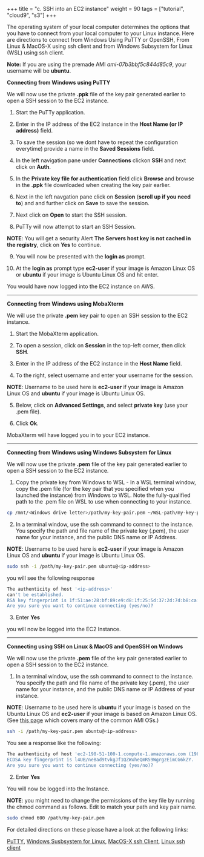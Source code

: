 +++
title = "c. SSH into an EC2 instance"
weight = 90
tags = ["tutorial", "cloud9", "s3"]
+++

The operating system of your local computer determines the options that you have to connect from your local computer to your Linux instance. Here are directions to connect from Windows Using PuTTY or OpenSSH, From Linux & MacOS-X using ssh client and from Windows Subsystem for Linux (WSL) using ssh client.

**Note:** If you are using the premade AMI *ami-07b3bbf5c844d85c9*, your username will be **ubuntu**.  

**Connecting from Windows using PuTTY**

We will now use the private **.ppk** file of the key pair generated earlier to open a SSH session to the EC2 instance.

1.	Start the PuTTy application.

2.	Enter in the IP address of the EC2 instance in the **Host Name (or IP address)** field.

3.	To save the session (so we dont have to repeat the configuration everytime) provide a name in the **Saved Sessions** field.

4.	In the left navigation pane under **Connections** clickon **SSH** and next click on **Auth**.

5.	In the **Private key file for authentication** field click **Browse** and browse in the **.ppk** file downloaded when creating the key pair earlier.

6.	Next in the left navgation pane click on **Session** (**scroll up if you need to**) and and further click on **Save** to save the session.

7.	Next click on **Open** to start the SSH session.

8.	PuTTy will now attempt to start an SSH Session.

**NOTE**: You will get a security Alert **The Servers host key is not cached in the registry**, click on **Yes** to continue.

9.	You will now be presented with the **login as** prompt.

10.	At the **login as** prompt type **ec2-user** if your image is Amazon Linux OS  or  **ubuntu** if your image is Ubuntu Linux OS and hit enter.



You would have now logged into the EC2 instance on AWS.


--------------  

**Connecting from Windows using MobaXterm**

We will use the private **.pem** key pair to open an SSH session to the EC2 instance.

1.  Start the MobaXterm application.

2.  To open a session, click on **Session** in the top-left corner, then click **SSH**.

3.  Enter in the IP address of the EC2 instance in the **Host Name** field.

4.  To the right, select username and enter your username for the session.

**NOTE**: Username to be used here is **ec2-user** if your image is Amazon Linux OS  and **ubuntu** if your image is Ubuntu Linux OS.

5.  Below, click on **Advanced Settings**, and select **private key** (use your .pem file).

6.  Click **Ok**.

MobaXterm will have logged you in to your EC2 instance.  

--------------  


**Connecting from Windows using Windows Subsystem for Linux**

We will now use the private **.pem** file of the key pair generated earlier to open a SSH session to the EC2 instance.

1.	Copy the private key from Windows to WSL - In a WSL terminal window, copy the .pem file (for the key pair that you specified when you launched the instance) from Windows to WSL. Note the fully-qualified path to the .pem file on WSL to use when connecting to your instance.

```bash
cp /mnt/<Windows drive letter>/path/my-key-pair.pem ~/WSL-path/my-key-pair.pem
```

2.	In a terminal window, use the ssh command to connect to the instance. You specify the path and file name of the private key (.pem), the user name for your instance, and the public DNS name or IP Address.

**NOTE**: Username to be used here is **ec2-user** if your image is Amazon Linux OS  and **ubuntu** if your image is Ubuntu Linux OS. 

```bash
sudo ssh -i /path/my-key-pair.pem ubuntu@<ip-address>
```

you will see the following response

```bash
The authenticity of host '<ip-address>'
can't be established.
RSA key fingerprint is 1f:51:ae:28:bf:89:e9:d8:1f:25:5d:37:2d:7d:b8:ca:9f:f5:f1:6f.
Are you sure you want to continue connecting (yes/no)?
```

3.	Enter **Yes**

you will now be logged into the EC2 Instance.


-------------



**Connecting  using SSH on Linux & MacOS and OpenSSH on Windows**

We will now use the private **.pem** file of the key pair generated earlier to open a SSH session to the EC2 instance.

1.	In a terminal window, use the ssh command to connect to the instance. You specify the path and file name of the private key (.pem), the user name for your instance, and the public DNS name or IP Address of your instance.

**NOTE**: Username to be used here is **ubuntu** if your image is based on the Ubuntu Linux OS and **ec2-user** if your image is based on Amazon Linux OS. (See [this page](https://alestic.com/2014/01/ec2-ssh-username/) which covers many of the common AMI OSs.)

```bash
ssh -i /path/my-key-pair.pem ubuntu@<ip-address>
```

You see a response like the following:

```bash
The authenticity of host 'ec2-198-51-100-1.compute-1.amazonaws.com (198-51-100-1)' can't be established.
ECDSA key fingerprint is l4UB/neBad9tvkgJf1QZWxheQmR59WgrgzEimCG6kZY.
Are you sure you want to continue connecting (yes/no)?
```

2.	Enter **Yes**

You will now be logged into the Instance.

**NOTE**: you might need to change the permissions of the key file by running the chmod command as follows. Edit to match your path and key pair name. 
```bash
sudo chmod 600 /path/my-key-pair.pem
```

For detailed directions on these please have a look at the following links:

[PuTTY](https://docs.aws.amazon.com/AWSEC2/latest/UserGuide/putty.html),
[Windows Susbsystem for Linux](https://docs.aws.amazon.com/AWSEC2/latest/UserGuide/WSL.html),
[MacOS-X ssh Client](https://docs.aws.amazon.com/AWSEC2/latest/UserGuide/AccessingInstancesLinux.html),
[Linux ssh client](https://docs.aws.amazon.com/AWSEC2/latest/UserGuide/AccessingInstancesLinux.html)

